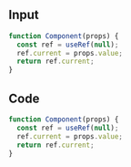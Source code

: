 
## Input

```javascript
function Component(props) {
  const ref = useRef(null);
  ref.current = props.value;
  return ref.current;
}

```

## Code

```javascript
function Component(props) {
  const ref = useRef(null);
  ref.current = props.value;
  return ref.current;
}

```
      